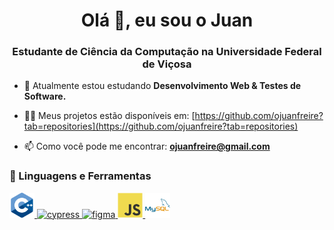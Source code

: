 <h1 align="center">Olá 👋, eu sou o Juan</h1>
<h3 align="center">Estudante de Ciência da Computação na Universidade Federal de Viçosa</h3>

- 🌱 Atualmente estou estudando **Desenvolvimento Web & Testes de Software.**

- 👨‍💻 Meus projetos estão disponíveis em: [https://github.com/ojuanfreire?tab=repositories](https://github.com/ojuanfreire?tab=repositories)

- 📫 Como você pode me encontrar: **ojuanfreire@gmail.com**

<h3 align="left">🔨 Linguagens e Ferramentas</h3>
<p align="left"> <a href="https://www.w3schools.com/cpp/" target="_blank" rel="noreferrer"> <img src="https://raw.githubusercontent.com/devicons/devicon/master/icons/cplusplus/cplusplus-original.svg" alt="cplusplus" width="40" height="40"/> </a> <a href="https://www.cypress.io" target="_blank" rel="noreferrer"> <img src="https://raw.githubusercontent.com/simple-icons/simple-icons/6e46ec1fc23b60c8fd0d2f2ff46db82e16dbd75f/icons/cypress.svg" alt="cypress" width="40" height="40"/> </a> <a href="https://www.figma.com/" target="_blank" rel="noreferrer"> <img src="https://www.vectorlogo.zone/logos/figma/figma-icon.svg" alt="figma" width="40" height="40"/> </a> <a href="https://developer.mozilla.org/en-US/docs/Web/JavaScript" target="_blank" rel="noreferrer"> <img src="https://raw.githubusercontent.com/devicons/devicon/master/icons/javascript/javascript-original.svg" alt="javascript" width="40" height="40"/> </a> <a href="https://www.mysql.com/" target="_blank" rel="noreferrer"> <img src="https://raw.githubusercontent.com/devicons/devicon/master/icons/mysql/mysql-original-wordmark.svg" alt="mysql" width="40" height="40"/> </a> </p>
